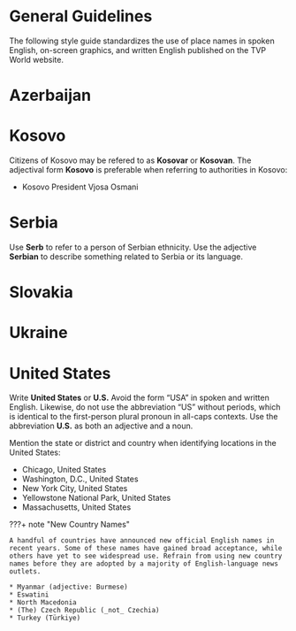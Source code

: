 # General Guidelines

The following style guide standardizes the use of place names in spoken English, on-screen graphics, and written English published on the TVP World website.

# Azerbaijan

# Kosovo

Citizens of Kosovo may be refered to as **Kosovar** or **Kosovan**. The adjectival form **Kosovo** is preferable when referring to authorities in Kosovo:

* Kosovo President Vjosa Osmani

# Serbia

Use **Serb** to refer to a person of Serbian ethnicity. Use the adjective **Serbian** to describe something related to Serbia or its language.


# Slovakia

# Ukraine

# United States
Write **United States** or **U.S.** Avoid the form “USA” in spoken and written English. Likewise, do not use the abbreviation “US” without periods, which is identical to the first-person plural pronoun in all-caps contexts. Use the abbreviation **U.S.** as both an adjective and a noun.

Mention the state or district and country when identifying locations in the United States:

* Chicago, United States
* Washington, D.C., United States
* New York City, United States
* Yellowstone National Park, United States
* Massachusetts, United States

???+ note "New Country Names"

    A handful of countries have announced new official English names in recent years. Some of these names have gained broad acceptance, while others have yet to see widespread use. Refrain from using new country names before they are adopted by a majority of English-language news outlets.

    * Myanmar (adjective: Burmese)
    * Eswatini
    * North Macedonia
    * (The) Czech Republic (_not_ Czechia)
    * Turkey (Türkiye)

